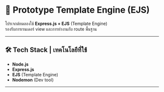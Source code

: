 # 🚀 Prototype Template Engine (EJS)

โปรเจกต์ทดลองใช้ **Express.js + EJS** (Template Engine)  
รองรับการเรนเดอร์ view และการทำงานกับ route พื้นฐาน 


---

## 🛠️ Tech Stack | เทคโนโลยีที่ใช้
- **Node.js**
- **Express.js**
- **EJS** (Template Engine)
- **Nodemon** (Dev tool)

---
